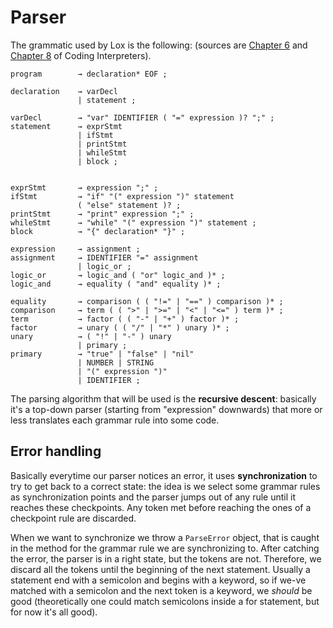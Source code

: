 # Parser

The grammatic used by Lox is the following: (sources are [Chapter 6](https://craftinginterpreters.com/parsing-expressions.html) and [Chapter 8](https://craftinginterpreters.com/statements-and-state.html) of Coding Interpreters).

```
program        → declaration* EOF ;

declaration    → varDecl
               | statement ;

varDecl        → "var" IDENTIFIER ( "=" expression )? ";" ;
statement      → exprStmt
               | ifStmt
               | printStmt
               | whileStmt
               | block ;


exprStmt       → expression ";" ;
ifStmt         → "if" "(" expression ")" statement
               ( "else" statement )? ;
printStmt      → "print" expression ";" ;
whileStmt      → "while" "(" expression ")" statement ;
block          → "{" declaration* "}" ;

expression     → assignment ;
assignment     → IDENTIFIER "=" assignment
               | logic_or ;
logic_or       → logic_and ( "or" logic_and )* ;
logic_and      → equality ( "and" equality )* ;

equality       → comparison ( ( "!=" | "==" ) comparison )* ;
comparison     → term ( ( ">" | ">=" | "<" | "<=" ) term )* ;
term           → factor ( ( "-" | "+" ) factor )* ;
factor         → unary ( ( "/" | "*" ) unary )* ;
unary          → ( "!" | "-" ) unary
               | primary ;
primary        → "true" | "false" | "nil"
               | NUMBER | STRING
               | "(" expression ")"
               | IDENTIFIER ;
```

The parsing algorithm that will be used is the **recursive descent**: basically it's a top-down parser (starting from "expression" downwards) that more or less translates each grammar rule into some code.

## Error handling

Basically everytime our parser notices an error, it uses **synchronization** to try to get back to a correct state: the idea is we select some grammar rules as synchronization points and the parser jumps out of any rule until it reaches these checkpoints. Any token met before reaching the ones of a checkpoint rule are discarded.

When we want to synchronize we throw a `ParseError` object, that is caught in the method for the grammar rule we are synchronizing to. After catching the error, the parser is in a right state, but the tokens are not. Therefore, we discard all the tokens until the beginning of the next statement. Usually a statement end with a semicolon and begins with a keyword, so if we-ve matched with a semicolon and the next token is a keyword, we _should_ be good (theoretically one could match semicolons inside a for statement, but for now it's all good).
